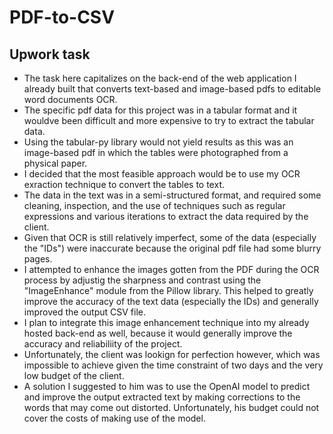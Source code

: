 # PDF-to-CSV
## Upwork task
- The task here capitalizes on the back-end of the web application I already built that converts text-based and image-based pdfs to editable word documents OCR.
- The specific pdf data for this project was in a tabular format and it wouldve been difficult and more expensive to try to extract the tabular data.
- Using the tabular-py library would not yield results as this was an image-based pdf in which the tables were photographed from a physical paper.
- I decided that the most feasible approach would be to use my OCR exraction technique to convert the tables to text.
- The data in the text was in a semi-structured format, and required some cleaning, inspection, and the use of techniques such as regular expressions and various iterations to extract the data required by the client.
- Given that OCR is still relatively imperfect, some of the data (especially the "IDs") were inaccurate because the original pdf file had some blurry pages.
- I attempted to enhance the images gotten from the PDF during the OCR process by adjustig the sharpness and contrast using the "ImageEnhance" module from the Pillow library. This helped to greatly improve the accuracy of the text data (especially the IDs) and generally improved the output CSV file.
- I plan to integrate this image enhancement technique into my already hosted back-end as well, because it would generally improve the accuracy and reliabiliity of the project.
- Unfortunately, the client was lookign for perfection however, which was impossible to achieve given the time constraint of two days and the very low budget of the client.
- A solution I suggested to him was to use the OpenAI model to predict and improve the output extracted text by making corrections to the words that may come out distorted. Unfortunately, his budget could not cover the costs of making use of the model.
